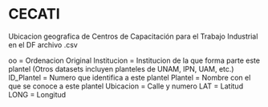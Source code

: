 # CECATI
Ubicacion geografica de Centros de Capacitación para el Trabajo Industrial en el DF
archivo .csv

oo = Ordenacion Original
Institucion = Institucion de la que forma parte este plantel (Otros datasets incluyen planteles de UNAM, IPN, UAM, etc.)
ID_Plantel = Numero que identifica a este plantel
Plantel = Nombre con el que se conoce a este plantel
Ubicacion = Calle y numero
LAT = Latitud
LONG = Longitud
